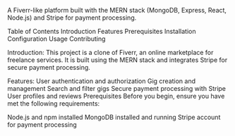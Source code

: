 A Fiverr-like platform built with the MERN stack (MongoDB, Express, React, Node.js) and Stripe for payment processing.

Table of Contents
Introduction
Features
Prerequisites
Installation
Configuration
Usage
Contributing

Introduction:
This project is a clone of Fiverr, an online marketplace for freelance services. It is built using the MERN stack and integrates Stripe for secure payment processing.

Features:
User authentication and authorization
Gig creation and management
Search and filter gigs
Secure payment processing with Stripe
User profiles and reviews
Prerequisites
Before you begin, ensure you have met the following requirements:

Node.js and npm installed
MongoDB installed and running
Stripe account for payment processing
